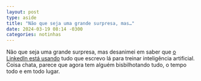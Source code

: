 ```yaml
---
layout: post
type: aside
title: "Não que seja uma grande surpresa, mas…"
date: 2024-03-19 08:14 -0300
categories: notinhas
---
```

Não que seja uma grande surpresa, mas desanimei em saber que [o LinkedIn está usando](https://www.linkedin.com/help/linkedin/answer/a5538339) tudo que escrevo lá para treinar inteligência artificial. Coisa chata, parece que agora tem alguém bisbilhotando tudo, o tempo todo e em todo lugar.